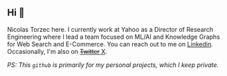 ## Hi 👋

Nicolas Torzec here. I currently work at Yahoo as a Director of Research Engineering where I lead a team focused on ML/AI and Knowledge Graphs for Web Search and E-Commerce. You can reach out to me on [Linkedin](https://www.linkedin.com/in/nicolastorzec/). Occasionally, I'm also on [~~Twitter~~ X](https://x.com/nicolastorzec).

*PS: This `github` is primarily for my personal projects, which I keep private.*
